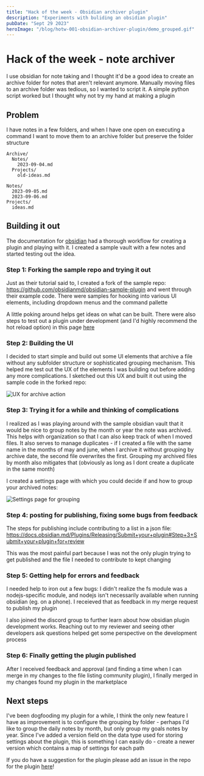```yaml
---
title: "Hack of the week - Obsidian archiver plugin"
description: "Experiments with buliding an obsidian plugin"
pubDate: "Sept 29 2023"
heroImage: "/blog/hotw-001-obsidian-archiver-plugin/demo_grouped.gif"
---
```


# Hack of the week - note archiver

I use obsidian for note taking and I thought it'd be a good idea to create an archive folder for notes that aren't relevant anymore. Manually moving files to an archive folder was tedious, so I wanted to script it. A simple python script worked but I thought why not try my hand at making a plugin

## Problem

I have notes in a few folders, and when I have one open on executing a command I want to move them to an archive folder but preserve the folder structure

```
Archive/
  Notes/
    2023-09-04.md
  Projects/
    old-ideas.md

Notes/
  2023-09-05.md
  2023-09-06.md
Projects/
  ideas.md
```

## Building it out

The documentation for [obsidian](https://docs.obsidian.md/Home) had a thorough workflow for creating a plugin and playing with it. I created a sample vault with a few notes and started testing out the idea.

### Step 1: Forking the sample repo and trying it out

Just as their tutorial said to, I created a fork of the sample repo: https://github.com/obsidianmd/obsidian-sample-plugin and went through their example code. There were samples for hooking into various UI elements, including dropdown menus and the command pallette

A little poking around helps get ideas on what can be built. There were also steps to test out a plugin under development (and I'd highly recommend the hot reload option) in this page [here](https://docs.obsidian.md/Plugins/Getting+started/Development+workflow) 

### Step 2: Building the UI

I decided to start simple and build out some UI elements that archive a file without any subfolder structure or sophisticated grouping mechanism. This helped me test out the UX of the elements I was building out before adding any more complications. I sketched out this UX and built it out using the sample code in the forked repo:

![UX for archive action](/blog/hotw-001-obsidian-archiver-plugin/commands_and_menu_items.png)

### Step 3: Trying it for a while and thinking of complications

I realized as I was playing around with the sample obsidian vault that it would be nice to group notes by the month or year the note was archived. This helps with organization so that I can also keep track of when I moved files. It also serves to manage duplicates - if I created a file with the same name in the months of may and june, when I archive it without grouping by archive date, the second file overwrites the first. Grouping my archived files by month also mitigates that (obviously as long as I dont create a duplicate in the same month)

I created a settings page with which you could decide if and how to group your archived notes:

![Settings page for grouping](/blog/hotw-001-obsidian-archiver-plugin/demo_grouped.gif)

### Step 4: posting for publishing, fixing some bugs from feedback

The steps for publishing include contributing to a list in a json file: https://docs.obsidian.md/Plugins/Releasing/Submit+your+plugin#Step+3+Submit+your+plugin+for+review

This was the most painful part because I was not the only plugin trying to get published and the file I needed to contribute to kept changing

### Step 5: Getting help for errors and feedback

I needed help to iron out a few bugs: I didn't realize the fs module was a nodejs-specific module, and nodejs isn't necessarily available when running obsidian (eg. on a phone). I receieved that as feedback in my merge request to publish my plugin

I also joined the discord group to further learn about how obsidian plugin development works. Reaching out to my reviewer and seeing other developers ask questions helped get some perspective on the development process

### Step 6: Finally getting the plugin published

After I received feedback and approval (and finding a time when I can merge in my changes to the file listing community plugin), I finally merged in my changes found my plugin in the marketplace

## Next steps

I've been dogfooding my plugin for a while, I think the only new feature I have as improvement is to configure the grouping by folder - perhaps I'd like to group the daily notes by month, but only group my goals notes by year. Since I've added a version field on the data type used for storing settings about the plugin, this is something I can easily do - create a newer version which contains a map of settings for each path

If you do have a suggestion for the plugin please add an issue in the repo for the plugin [here](https://github.com/thenomadlad/obsidian-note-archiver)!